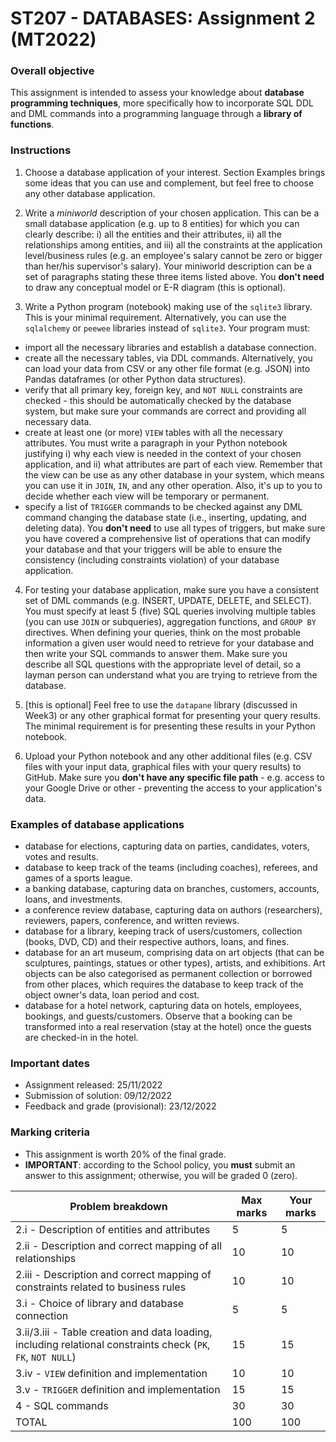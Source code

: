 # ST207 - DATABASES: Assignment 2 (MT2022)

### Overall objective

This assignment is intended to assess your knowledge about **database programming techniques**, more specifically how to incorporate SQL DDL and DML commands into a programming language through a **library of functions**.

### Instructions

1. Choose a database application of your interest. Section Examples brings some ideas that you can use and complement, but feel free to choose any other database application.

2. Write a *miniworld* description of your chosen application. This can be a small database application (e.g. up to 8 entities) for which you can clearly describe: i) all the entities and their attributes, ii) all the relationships among entities, and iii) all the constraints at the application level/business rules (e.g. an employee's salary cannot be zero or bigger than her/his supervisor's salary). Your miniworld description can be a set of paragraphs stating these three items listed above. You **don't need** to draw any conceptual model or E-R diagram (this is optional).

3. Write a Python program (notebook) making use of the `sqlite3` library. This is your minimal requirement. Alternatively, you can use the `sqlalchemy` or `peewee` libraries instead of `sqlite3`. Your program must:

* import all the necessary libraries and establish a database connection.
* create all the necessary tables, via DDL commands. Alternatively, you can load your data from CSV or any other file format (e.g. JSON) into Pandas dataframes (or other Python data structures).
* verify that all primary key, foreign key, and `NOT NULL` constraints are checked - this should be automatically checked by the database system, but make sure your commands are correct and providing all necessary data.
* create at least one (or more) `VIEW` tables with all the necessary attributes. You must write a paragraph in your Python notebook justifying i) why each view is needed in the context of your chosen application, and ii) what attributes are part of each view. Remember that the view can be use as any other database in your system, which means you can use it in `JOIN`, `IN`, and any other operation. Also, it's up to you to decide whether each view will be temporary or permanent.
* specify a list of `TRIGGER` commands to be checked against any DML command changing the database state (i.e., inserting, updating, and deleting data). You **don't need** to use all types of triggers, but make sure you have covered a comprehensive list of operations that can modify your database and that your triggers will be able to ensure the consistency (including constraints violation) of your database application.

4. For testing your database application, make sure you have a consistent set of DML commands (e.g. INSERT, UPDATE, DELETE, and SELECT). You must specify at least 5 (five) SQL queries involving multiple tables (you can use `JOIN` or subqueries), aggregation functions, and `GROUP BY` directives. When defining your queries, think on the most probable information a given user would need to retrieve for your database and then write your SQL commands to answer them. Make sure you describe all SQL questions with the appropriate level of detail, so a layman person can understand what you are trying to retrieve from the database.

5. [this is optional] Feel free to use the `datapane` library (discussed in Week3) or any other graphical format for presenting your query results. The minimal requirement is for presenting these results in your Python notebook.

6. Upload your Python notebook and any other additional files (e.g. CSV files with your input data, graphical files with your query results) to GitHub. Make sure you **don't have any specific file path** - e.g. access to your Google Drive or other - preventing the access to your application's data.

### Examples of database applications

* database for elections, capturing data on parties, candidates, voters, votes and results.
* database to keep track of the teams (including coaches), referees, and games of a sports league.
* a banking database, capturing data on branches, customers, accounts, loans, and investments.
* a conference review database, capturing data on authors (researchers), reviewers, papers, conference, and written reviews.
* database for a library, keeping track of users/customers, collection (books, DVD, CD) and their respective authors, loans, and fines.
* database for an art museum, comprising data on art objects (that can be sculptures, paintings, statues or other types), artists, and exhibitions. Art objects can be also categorised as permanent collection or borrowed from other places, which requires the database to keep track of the object owner's data, loan period and cost.
* database for a hotel network, capturing data on hotels, employees, bookings, and guests/customers. Observe that a booking can be transformed into a real reservation (stay at the hotel) once the guests are checked-in in the hotel.

### Important dates

* Assignment released: 25/11/2022
* Submission of solution: 09/12/2022
* Feedback and grade (provisional): 23/12/2022

### Marking criteria

* This assignment is worth 20% of the final grade.
* **IMPORTANT**: according to the School policy, you **must** submit an answer to this assignment; otherwise, you will be graded 0 (zero).

| Problem breakdown  | Max marks | Your marks |
| ------------- | ------------- | ------------- |
| 2.i - Description of entities and attributes  | 5 | 5 |
| 2.ii - Description and correct mapping of all relationships  | 10 | 10 |
| 2.iii - Description and correct mapping of constraints related to business rules | 10 | 10 |
| 3.i - Choice of library and database connection | 5 | 5 |
| 3.ii/3.iii - Table creation and data loading, including relational constraints check (`PK`, `FK`, `NOT NULL`) | 15 | 15 |
| 3.iv - `VIEW` definition and implementation | 10 | 10 |
| 3.v - `TRIGGER` definition and implementation | 15 | 15 |
| 4 - SQL commands  | 30 | 30 |
| TOTAL  | 100 | 100 |
